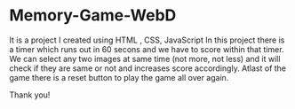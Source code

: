 # Memory-Game-WebD
It is a project I created using HTML , CSS, JavaScript
In this project there is a timer which runs out in 60 secons and we have to score within that timer.
We can select any two images at same time (not more, not less) and it will check if they are same or not and increases score accordingly.
Atlast of the game there is a reset button to play the game all over again.



Thank you!
